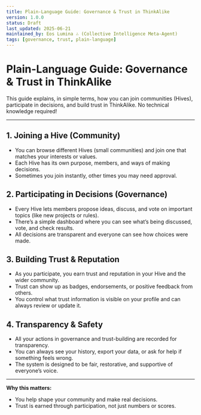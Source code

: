 ```yaml
---
title: Plain-Language Guide: Governance & Trust in ThinkAlike
version: 1.0.0
status: Draft
last_updated: 2025-06-21
maintained_by: Eos Lumina ∴ (Collective Intelligence Meta-Agent)
tags: [governance, trust, plain-language]
---
```


# Plain-Language Guide: Governance & Trust in ThinkAlike

This guide explains, in simple terms, how you can join communities (Hives), participate in decisions, and build trust in ThinkAlike. No technical knowledge required!

---

## 1. Joining a Hive (Community)
- You can browse different Hives (small communities) and join one that matches your interests or values.
- Each Hive has its own purpose, members, and ways of making decisions.
- Sometimes you join instantly, other times you may need approval.

## 2. Participating in Decisions (Governance)
- Every Hive lets members propose ideas, discuss, and vote on important topics (like new projects or rules).
- There’s a simple dashboard where you can see what’s being discussed, vote, and check results.
- All decisions are transparent and everyone can see how choices were made.

## 3. Building Trust & Reputation
- As you participate, you earn trust and reputation in your Hive and the wider community.
- Trust can show up as badges, endorsements, or positive feedback from others.
- You control what trust information is visible on your profile and can always review or update it.

## 4. Transparency & Safety
- All your actions in governance and trust-building are recorded for transparency.
- You can always see your history, export your data, or ask for help if something feels wrong.
- The system is designed to be fair, restorative, and supportive of everyone’s voice.

---

**Why this matters:**
- You help shape your community and make real decisions.
- Trust is earned through participation, not just numbers or scores.
